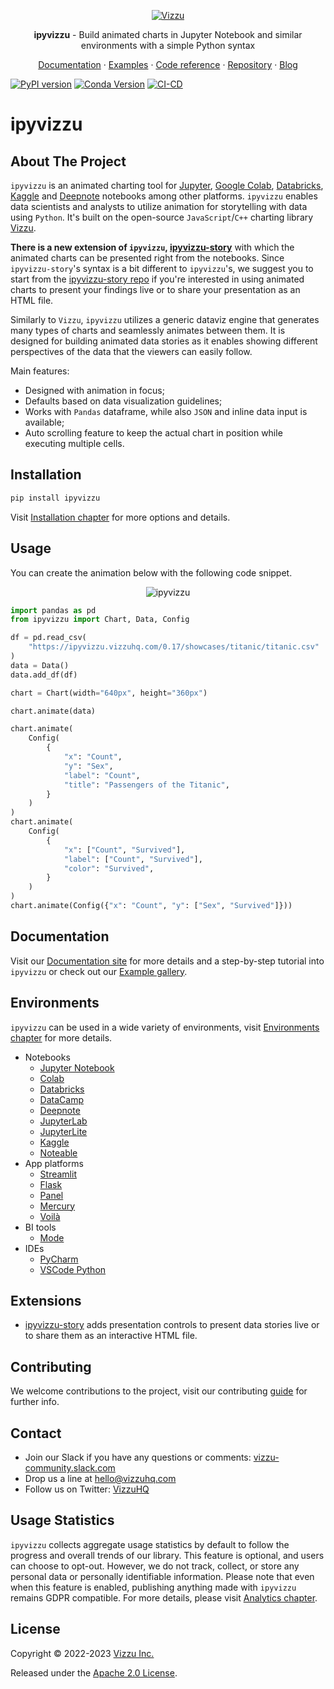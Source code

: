 <p align="center">
  <a href="https://ipyvizzu.vizzuhq.com/0.17/">
    <img src="https://lib.vizzuhq.com/0.9/readme/infinite-60.gif" alt="Vizzu" />
  </a>
  <p align="center"><b>ipyvizzu</b> - Build animated charts in Jupyter Notebook and similar environments with a simple Python syntax</p>
  <p align="center">
    <a href="https://ipyvizzu.vizzuhq.com/0.17/">Documentation</a>
    · <a href="https://ipyvizzu.vizzuhq.com/0.17/examples/">Examples</a>
    · <a href="https://ipyvizzu.vizzuhq.com/0.17/reference/ipyvizzu/">Code reference</a>
    · <a href="https://github.com/vizzuhq/ipyvizzu">Repository</a>
    · <a href="https://blog.vizzuhq.com">Blog</a>
  </p>
</p>

[![PyPI version](https://badge.fury.io/py/ipyvizzu.svg)](https://badge.fury.io/py/ipyvizzu)
[![Conda Version](https://img.shields.io/conda/vn/conda-forge/ipyvizzu.svg)](https://anaconda.org/conda-forge/ipyvizzu)
[![CI-CD](https://github.com/vizzuhq/ipyvizzu/actions/workflows/cicd.yml/badge.svg?branch=main)](https://github.com/vizzuhq/ipyvizzu/actions/workflows/cicd.yml)

# ipyvizzu

## About The Project

`ipyvizzu` is an animated charting tool for [Jupyter](https://jupyter.org),
[Google Colab](https://colab.research.google.com),
[Databricks](https://docs.databricks.com/notebooks),
[Kaggle](https://www.kaggle.com/code) and [Deepnote](https://deepnote.com)
notebooks among other platforms. `ipyvizzu` enables data scientists and analysts
to utilize animation for storytelling with data using `Python`. It's built on
the open-source `JavaScript`/`C++` charting library
[Vizzu](https://github.com/vizzuhq/vizzu-lib).

**There is a new extension of `ipyvizzu`,
[ipyvizzu-story](https://vizzuhq.github.io/ipyvizzu-story/)** with which the
animated charts can be presented right from the notebooks. Since
`ipyvizzu-story`'s syntax is a bit different to `ipyvizzu`'s, we suggest you to
start from the [ipyvizzu-story repo](https://github.com/vizzuhq/ipyvizzu-story)
if you're interested in using animated charts to present your findings live or
to share your presentation as an HTML file.

Similarly to `Vizzu`, `ipyvizzu` utilizes a generic dataviz engine that
generates many types of charts and seamlessly animates between them. It is
designed for building animated data stories as it enables showing different
perspectives of the data that the viewers can easily follow.

Main features:

- Designed with animation in focus;
- Defaults based on data visualization guidelines;
- Works with `Pandas` dataframe, while also `JSON` and inline data input is
  available;
- Auto scrolling feature to keep the actual chart in position while executing
  multiple cells.

## Installation

```sh
pip install ipyvizzu
```

Visit [Installation chapter](https://ipyvizzu.vizzuhq.com/0.17/installation/)
for more options and details.

## Usage

You can create the animation below with the following code snippet.

<p align="center">
  <img src="https://ipyvizzu.vizzuhq.com/0.17/assets/ipyvizzu-promo.gif" alt="ipyvizzu" />
</p>

```python
import pandas as pd
from ipyvizzu import Chart, Data, Config

df = pd.read_csv(
    "https://ipyvizzu.vizzuhq.com/0.17/showcases/titanic/titanic.csv"
)
data = Data()
data.add_df(df)

chart = Chart(width="640px", height="360px")

chart.animate(data)

chart.animate(
    Config(
        {
            "x": "Count",
            "y": "Sex",
            "label": "Count",
            "title": "Passengers of the Titanic",
        }
    )
)
chart.animate(
    Config(
        {
            "x": ["Count", "Survived"],
            "label": ["Count", "Survived"],
            "color": "Survived",
        }
    )
)
chart.animate(Config({"x": "Count", "y": ["Sex", "Survived"]}))
```

## Documentation

Visit our [Documentation site](https://ipyvizzu.vizzuhq.com/0.17/) for more
details and a step-by-step tutorial into `ipyvizzu` or check out our
[Example gallery](https://ipyvizzu.vizzuhq.com/0.17/examples/).

## Environments

`ipyvizzu` can be used in a wide variety of environments, visit
[Environments chapter](https://ipyvizzu.vizzuhq.com/0.17/environments/) for
more details.

- Notebooks
  - [Jupyter Notebook](https://ipyvizzu.vizzuhq.com/0.17/environments/notebook/jupyternotebook/)
  - [Colab](https://ipyvizzu.vizzuhq.com/0.17/environments/notebook/colab/)
  - [Databricks](https://ipyvizzu.vizzuhq.com/0.17/environments/notebook/databricks/)
  - [DataCamp](https://ipyvizzu.vizzuhq.com/0.17/environments/notebook/datacamp/)
  - [Deepnote](https://ipyvizzu.vizzuhq.com/0.17/environments/notebook/deepnote/)
  - [JupyterLab](https://ipyvizzu.vizzuhq.com/0.17/environments/notebook/jupyterlab/)
  - [JupyterLite](https://ipyvizzu.vizzuhq.com/0.17/environments/notebook/jupyterlite/)
  - [Kaggle](https://ipyvizzu.vizzuhq.com/0.17/environments/notebook/kaggle/)
  - [Noteable](https://ipyvizzu.vizzuhq.com/0.17/environments/notebook/noteable/)
- App platforms
  - [Streamlit](https://ipyvizzu.vizzuhq.com/0.17/environments/platform/streamlit/)
  - [Flask](https://ipyvizzu.vizzuhq.com/0.17/environments/platform/flask/)
  - [Panel](https://ipyvizzu.vizzuhq.com/0.17/environments/platform/panel/)
  - [Mercury](https://ipyvizzu.vizzuhq.com/0.17/environments/platform/mercury/)
  - [Voilà](https://ipyvizzu.vizzuhq.com/0.17/environments/platform/voila/)
- BI tools
  - [Mode](https://ipyvizzu.vizzuhq.com/0.17/environments/bi/mode/)
- IDEs
  - [PyCharm](https://ipyvizzu.vizzuhq.com/0.17/environments/ide/pycharm/)
  - [VSCode Python](https://ipyvizzu.vizzuhq.com/0.17/environments/ide/vscode/)

## Extensions

- [ipyvizzu-story](https://ipyvizzu-story.vizzuhq.com/) adds presentation
  controls to present data stories live or to share them as an interactive HTML
  file.

## Contributing

We welcome contributions to the project, visit our contributing
[guide](https://ipyvizzu.vizzuhq.com/0.17/CONTRIBUTING/) for further info.

## Contact

- Join our Slack if you have any questions or comments:
  [vizzu-community.slack.com](https://join.slack.com/t/vizzu-community/shared_invite/zt-w2nqhq44-2CCWL4o7qn2Ns1EFSf9kEg)
- Drop us a line at hello@vizzuhq.com
- Follow us on Twitter: [VizzuHQ](https://twitter.com/VizzuHQ)

## Usage Statistics

`ipyvizzu` collects aggregate usage statistics by default to follow the progress
and overall trends of our library. This feature is optional, and users can
choose to opt-out. However, we do not track, collect, or store any personal data
or personally identifiable information. Please note that even when this feature
is enabled, publishing anything made with `ipyvizzu` remains GDPR compatible.
For more details, please visit
[Analytics chapter](https://ipyvizzu.vizzuhq.com/0.17/tutorial/chart_settings/#analytics).

## License

Copyright © 2022-2023 [Vizzu Inc.](https://vizzuhq.com)

Released under the
[Apache 2.0 License](https://ipyvizzu.vizzuhq.com/0.17/LICENSE/).
